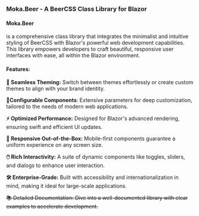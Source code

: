 ### Moka.Beer - A BeerCSS Class Library for Blazor

#### Moka.Beer

is a comprehensive class library that integrates the minimalist and intuitive styling of BeerCSS with Blazor's powerful
web development capabilities. This library empowers developers to craft beautiful, responsive user interfaces with ease,
all within the Blazor environment.

#### Features:

**🎨 Seamless Theming:** Switch between themes effortlessly or create custom themes to align with your brand identity.

**📐Configurable Components**: Extensive parameters for deep customization, tailored to the needs of modern web
applications.

**⚡ Optimized Performance:** Designed for Blazor's advanced rendering, ensuring swift and efficient UI updates.

**📱 Responsive Out-of-the-Box:** Mobile-first components guarantee a uniform experience on any screen size.

**🖱️ Rich Interactivity:** A suite of dynamic components like toggles, sliders, and dialogs to enhance user interaction.

**🛠️ Enterprise-Grade:** Built with accessibility and internationalization in mind, making it ideal for large-scale
applications.

~~📚 Detailed Documentation: Dive into a well-documented library with clear examples to accelerate development.~~